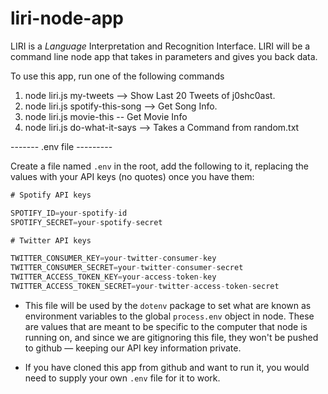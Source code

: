 # liri-node-app
LIRI is a _Language_ Interpretation and Recognition Interface. LIRI will be a command line node app that takes in parameters and gives you back data.

To use this app, run one of the following commands
1) node liri.js my-tweets --> Show Last 20 Tweets of j0shc0ast.
2) node liri.js spotify-this-song <song name here> --> Get Song Info.
3) node liri.js movie-this <movie name here> -- Get Movie Info
4) node liri.js do-what-it-says --> Takes a Command from random.txt

------- .env file ---------

Create a file named `.env` in the root, add the following to it, replacing the values with your API keys (no quotes) once you have them:

```js
# Spotify API keys

SPOTIFY_ID=your-spotify-id
SPOTIFY_SECRET=your-spotify-secret

# Twitter API keys

TWITTER_CONSUMER_KEY=your-twitter-consumer-key
TWITTER_CONSUMER_SECRET=your-twitter-consumer-secret
TWITTER_ACCESS_TOKEN_KEY=your-access-token-key
TWITTER_ACCESS_TOKEN_SECRET=your-twitter-access-token-secret

```

* This file will be used by the `dotenv` package to set what are known as environment variables to the global `process.env` object in node. These are values that are meant to be specific to the computer that node is running on, and since we are gitignoring this file, they won't be pushed to github &mdash; keeping our API key information private.

* If you have cloned this app from github and want to run it, you would need to supply your own `.env` file for it to work.
